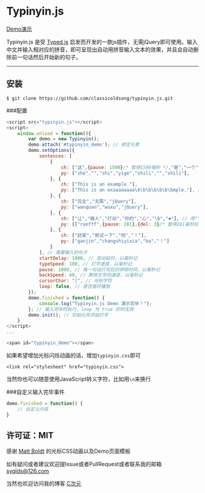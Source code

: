 Typinyin.js
========

[Demo演示](https://classicoldsong.github.io/typinyin.js)

Typinyin.js 是受 [Typed.js](https://github.com/mattboldt/typed.js) 启发而开发的一款js插件，无需jQuery即可使用。输入中文并输入相对应的拼音，即可呈现出自动用拼音输入文本的效果，并且会自动删除前一句话然后开始新的句子。

---

安装
------------

	$ git clone https://github.com/classicoldsong/typinyin.js.git

###配置

~~~ javascript
<script src="typinyin.js"></script>
<script>
	window.onload = function(){
		var demo = new Typinyin();
		demo.attach('#typinyin_demo'); // 绑定元素
		demo.setOptions({
			sentences: [
				{
					ch: ["这",{pause: 1500}/* 暂停1500毫秒 */,"是","一个","实例",{del: 2}/* 删除两个字符 */,"示例"],
					py: ["zhe","","shi","yige","shili","","shili"],
				}, {
					ch: ["This is an example."],
					py: ["This is an exaaaaaaaa\b\b\b\b\b\b\bmple."], // 用"\b" 来删除一个字符
				}, {
					ch: ["完全","无需","jQuery"],
					py: ["wanquan","wuxu","jQuery"],
				}, {
					ch: ["让","输入","打动","你的","心","\b","❤"], // 用"\b" 来删除一个字符
					py: [["ranfff",{pause: 281},{del: 3}/* 暂停281毫秒后删除三个字符 */,"g"],"shuru","dadong","nide","xin","","xin"],
				}, {
					ch: ["赶紧","尝试一下","吧","！"],
					py: ["ganjin","changshiyixia","ba","！"]
				}
			], // 需要输入的句子
			startDelay: 1000, // 启动延时，以毫秒记
			typeSpeed: 100, // 打字速度，以毫秒记
			pause: 1000, // 每一句话打完后的停顿时间，以毫秒记
			backSpeed: 60, // 删除文字的速度，以毫秒记
			cursorChar: "|", // 光标字符
			loop: false, // 是否循环播放
		});
		demo.finished = function() {
			console.log("Typinyin.js Demo 演示完毕！");
		}; // 输入完毕时执行，loop 为 true 的时无效
		demo.init(); // 初始化并开始打字
	}
</script>
...

<span id="typinyin_demo"></span>
~~~

如果希望增加光标闪烁动画的话，增加`typinyin.css`即可

	<link rel="stylesheet" href="typinyin.css">

当然你也可以随意使用JavaScript转义字符，比如用`\n`来换行

###自定义输入完毕事件

~~~ javascript
demo.finished = function() {
	// 自定义内容
}
~~~

许可证：MIT
-------

感谢 [Matt Boldt](http://www.mattboldt.com/) 的光标CSS动画以及Demo页面模板

如有疑问或者建议欢迎提Issue或者PullRequest或者联系我的邮箱 syqlds@126.com

当然也欢迎访问我的博客 [C次元](http://classicoldsong.me)